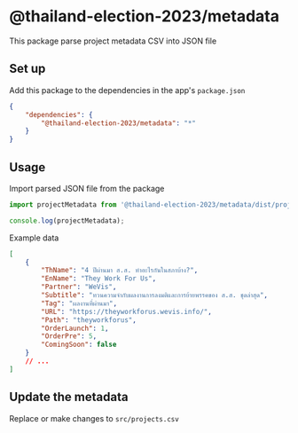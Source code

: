 # @thailand-election-2023/metadata

This package parse project metadata CSV into JSON file

## Set up

Add this package to the dependencies in the app's `package.json`

```json
{
	"dependencies": {
		"@thailand-election-2023/metadata": "*"
	}
}
```

## Usage

Import parsed JSON file from the package

```js
import projectMetadata from '@thailand-election-2023/metadata/dist/projects.json';

console.log(projectMetadata);
```

Example data

```json
[
	{
		"ThName": "4 ปีผ่านมา ส.ส. ทำอะไรกันในสภาบ้าง?",
		"EnName": "They Work For Us",
		"Partner": "WeVis",
		"Subtitle": "ทวนความจำกับผลงานการลงมติและการย้ายพรรคของ ส.ส. ชุดล่าสุด",
		"Tag": "ผลงานที่ผ่านมา",
		"URL": "https://theyworkforus.wevis.info/",
		"Path": "theyworkforus",
		"OrderLaunch": 1,
		"OrderPre": 5,
		"ComingSoon": false
	}
	// ...
]
```

## Update the metadata

Replace or make changes to `src/projects.csv`
